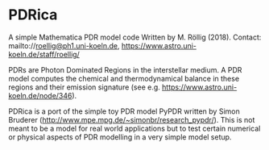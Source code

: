 # PDRica
A simple Mathematica PDR model code
Written by M. Röllig (2018). Contact: mailto://roellig@ph1.uni-koeln.de, https://www.astro.uni-koeln.de/staff/roellig/

PDRs are Photon Dominated Regions in the interstellar medium. A PDR model computes the chemical and thermodynamical balance in these regions and their emission signature (see e.g.  https://www.astro.uni-koeln.de/node/346). 

PDRica is a port of the simple toy PDR model PyPDR written by Simon Bruderer (http://www.mpe.mpg.de/~simonbr/research_pypdr/). This is not meant to be a model for real world applications but to test certain numerical or physical aspects of PDR modelling in a very simple model setup.

